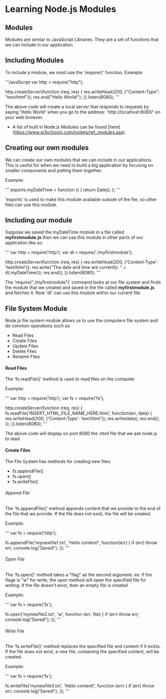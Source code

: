 # Learning Node.js Modules

## Modules

Modules are similar to JavaScript Libraries. They are a set of functions that we can include in our application.

## Including Modules

To include a module, we must use the 'require()' function. Example:

'''JavaScript
var http = require("http");

http.createServer(function (req, res) {
    res.writeHead(200, {"Content-Type": "text/html"});
    res.end("Hello World!");
}).listen(8080);
'''

The above code will create a local server that responds to requests by saying 'Hello World' when you go to the address: 'http://localhost:8080/' on your web browser.

* A list of built in Node.js Modules can be found [here] (https://www.w3schools.com/nodejs/ref_modules.asp).

## Creating our own modules

We can create our own modules that we can include in our applications. This is useful for when we need to build a big application by focusing on smaller components and putting them together.

Example:

'''
exports.myDateTime = function () {
    return Date();
};
'''

'exports' is used to make this module available outside of the file, so other files can use this module.

## Including our module

Suppose we saved the myDateTime module in a file called **myfirstmodule.js** then we can use this module in other parts of our applicaiton like so:

'''
var http = require('http');
var dt = require('./myfirstmodule');

http.createServer(function (req, res) {
    res.writeHead(200, {'Content-Type': 'text/html'});
    res.write("The date and time are currently: " + dt.myDateTime());
    res.end();
}).listen(8080);
'''

The 'require("./myfirstmodule")' command looks at our file system and finds the module that we created and saved in the file called **myfirstmodule.js** and fetches it. Now 'dt' can use this module within our current file.

## File System Module

Node.js file system module allows us to use the computers file system and do common operations such as:
- Read Files
- Create Files
- Update Files
- Delete Files
- Rename Files

#### Read Files

The 'fs.readFile()' method is used to read files on the computer

Example:

'''
var http = require('http');
var fs = require('fs');

http.createServer(function (req, res) {
    fs.readFile('INSERT_HTML_FILE_NAME_HERE.html', function(err, data) {
            res.writeHead(200, {'Content-Type': 'text/html'});
            res.write(data);
            res.end();
    });
}).listen(8080);
'''

The above code will display on port 8080 the .html file that we ask node.js to read

#### Create Files

The File System has methods for creating new files:
- fs.appendFile()
- fs.open()
- fs.writeFile()

###### Append File

The 'fs.appendFile()' method appends content that we provide to the end of the file that we provide. If the file does not exist, the file will be created.

Example:

'''
var fs = require('http');

fs.appendFile('mynewfile1.txt', 'Hello content!', function(err) {
    if (err) throw err;
    console.log('Saved!');
});
'''

###### Open File

The 'fs.open()' method takes a "flag" as the second argument. ex: if the flage is "w" for write, the open method will open the specified file for writing. If the file doesn't exist, then an empty file is created

Example:

'''
var fs = require('fs');

fs.open('mynewfile2.txt', 'w', function (err, file) {
    if (err) throw err;
    console.log('Saved!');
});
'''

###### Write File

The 'fs.writeFile()' method replaces the specified file and content if it exists. If the file does not exist, a new file, containing the specified content, will be created.

Example:

'''
var fs = require('fs');

fs.writeFile('mynewfile3.txt', 'Hello content!', function (err) {
    if (err) throw err;
    console.log('Saved!');
});
'''
